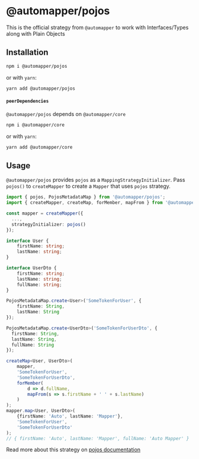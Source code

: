 # @automapper/pojos

This is the official strategy from `@automapper` to work with Interfaces/Types along with Plain Objects

## Installation

```sh
npm i @automapper/pojos
```

or with `yarn`:

```sh
yarn add @automapper/pojos
```

#### `peerDependencies`

`@automapper/pojos` depends on `@automapper/core`

```sh
npm i @automapper/core
```

or with `yarn`:

```sh
yarn add @automapper/core
```

## Usage

`@automapper/pojos` provides `pojos` as a `MappingStrategyInitializer`. Pass `pojos()` to `createMapper` to create a `Mapper`
that uses `pojos` strategy.

```ts
import { pojos, PojosMetadataMap } from '@automapper/pojos';
import { createMapper, createMap, forMember, mapFrom } from '@automapper/core';

const mapper = createMapper({
  ...,
  strategyInitializer: pojos()
});

interface User {
    firstName: string;
    lastName: string;
}

interface UserDto {
    firstName: string;
    lastName: string;
    fullName: string;
}

PojosMetadataMap.create<User>('SomeTokenForUser', {
    firstName: String,
    lastName: String
});

PojosMetadataMap.create<UserDto>('SomeTokenForUserDto', {
  firstName: String,
  lastName: String,
  fullName: String
});

createMap<User, UserDto>(
    mapper,
    'SomeTokenForUser',
    'SomeTokenForUserDto',
    forMember(
        d => d.fullName,
        mapFrom(s => s.firstName + ' ' + s.lastName)
    )
);
mapper.map<User, UserDto>(
    {firstName: 'Auto', lastName: 'Mapper'},
    'SomeTokenForUser',
    'SomeTokenForUserDto'
);
// { firstName: 'Auto', lastName: 'Mapper', fullName: 'Auto Mapper' }
```

Read more about this strategy on [pojos documentation](https://automapperts.netlify.app/docs/plugins-system/introduce-to-pojos)
